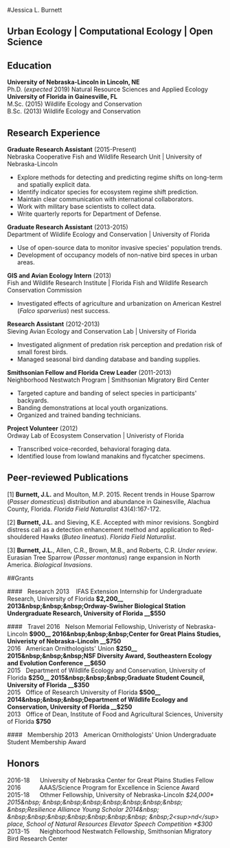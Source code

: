 #Jessica L. Burnett
## Urban Ecology | Computational Ecology | Open Science
## Education
**University of Nebraska-Lincoln in Lincoln, NE**  
Ph.D. (*expected* 2019) Natural Resource Sciences and Applied Ecology    
**University of Florida in Gainesville, FL**  
M.Sc. (2015) Wildlife Ecology and Conservation    
B.Sc. (2013) Wildlife Ecology and Conservation   

## Research Experience  

**Graduate Research Assistant** (2015-Present)    
Nebraska Cooperative Fish and Wildlife Research Unit | University of Nebraska-Lincoln    

* Explore methods for detecting and predicting regime shifts on long-term and spatially explicit data.   
* Identify indicator species for ecosystem regime shift prediction.  
* Maintain clear communication with international collaborators.  
* Work with military base scientists to collect data.   
* Write quarterly reports for Department of Defense.  
  
**Graduate Research Assistant** (2013-2015)    
Department of Wildlife Ecology and Conservation | University of Florida  

* Use of open-source data to monitor invasive species' population trends.  
* Development of occupancy models of non-native bird speces in urban areas.  

**GIS and Avian Ecology Intern** (2013)    
Fish and Wildlife Research Institute | Florida Fish and Wildlife Research Conservation Commission    

* Investigated effects of agriculture and urbanization on American Kestrel (*Falco sparverius*) nest success.   

**Research Assistant** (2012-2013)     
Sieving Avian Ecology and Conservation Lab | University of Florida    

* Investigated alignment of predation risk perception and predation risk of small forest birds.  
* Managed seasonal bird danding database and banding supplies.  
  
**Smithsonian Fellow and Florida Crew Leader** (2011-2013)  
Neighborhood Nestwatch Program  | Smithsonian Migratory Bird Center  

* Targeted capture and banding of select species in participants' backyards.  
* Banding demonstrations at local youth organizations.  
* Organized and trained banding technicians.  

**Project Volunteer** (2012)    
Ordway Lab of Ecosystem Conservation | Univeristy of Florida  

* Transcribed voice-recorded, behavioral foraging data.
* Identified louse from lowland manakins and flycatcher specimens.  

## Peer-reviewed Publications
[1]  **Burnett, J.L.** and Moulton, M.P. 2015. Recent trends in House Sparrow (*Passer domesticus*) distribution and abundance in Gainesville, Alachua County, Florida. *Florida Field Naturalist* 43(4):167-172.   

[2]  **Burnett, J.L.** and Sieving, K.E. Accepted with minor revisions. Songbird distress call as a detection enhancement method and application to Red-shouldered Hawks (*Buteo lineatus*). *Florida Field Naturalist*. 

[3]  **Burnett, J.L.**, Allen, C.R., Brown, M.B., and Roberts, C.R. *Under review*.    Eurasian Tree Sparrow (*Passer montanus*) range expansion in North America.         *Biological Invasions*.

##Grants

####&nbsp;&nbsp;&nbsp;Research
2013&nbsp;&nbsp;&nbsp; IFAS Extension Internship for Undergraduate Research, University of Florida __$2,200__  
2013&nbsp;&nbsp;&nbsp;Ordway-Swisher Biological Station Undergraduate Research, University of Florida __$550__  

####&nbsp;&nbsp;&nbsp;Travel
2016&nbsp;&nbsp;&nbsp;Nelson Memorial Fellowship, Univeristy of Nebraska-Lincoln __$900__  
2016&nbsp;&nbsp;&nbsp;Center for Great Plains Studies, Univeristy of Nebraska-Lincoln __$750__   
2016&nbsp;&nbsp;&nbsp;American Ornithologists' Union __$250__    
2015&nbsp;&nbsp;&nbsp;NSF Diversity Award, Southeastern Ecology and Evolution Conference __$650__  
2015&nbsp;&nbsp;&nbsp;Department of Wildlife Ecology and Conservation, University of Florida __$250__    
2015&nbsp;&nbsp;&nbsp;Graduate Student Council, University of Florida __$350__  
2015&nbsp;&nbsp;&nbsp;Office of Research University of Florida __$500__  
2014&nbsp;&nbsp;&nbsp;Department of Wildlife Ecology and Conservation, University of Florida __$250__    
2013&nbsp;&nbsp;&nbsp;Office of Dean, Institute of Food and Agricultural Sciences, University of Florida __$750__  

####&nbsp;&nbsp;&nbsp;Membership
2013&nbsp;&nbsp;&nbsp;American Ornithologists' Union Undergraduate Student Membership Award


## Honors
2016-18&nbsp; &nbsp;&nbsp; &nbsp;University of Nebraska Center for Great Plains Studies Fellow     
2016&nbsp; &nbsp;&nbsp;&nbsp;&nbsp;&nbsp;&nbsp;&nbsp; &nbsp;AAAS/Science Program for Excellence in Science Award     
2015-18&nbsp; &nbsp;&nbsp; &nbsp;Othmer Fellowship, University of Nebraska-Lincoln  *$24,000*   
2015&nbsp; &nbsp;&nbsp;&nbsp;&nbsp;&nbsp;&nbsp;&nbsp; &nbsp;Resilience Alliance Young Scholar  
2014&nbsp; &nbsp;&nbsp;&nbsp;&nbsp;&nbsp;&nbsp;&nbsp; &nbsp;2<sup>nd</sup> place, School of Natural Resources Elevator Speech Competition *$300*      
2013-15&nbsp; &nbsp;&nbsp; &nbsp;Neighborhood Nestwatch Fellowship, Smithsonian Migratory Bird Research Center     



